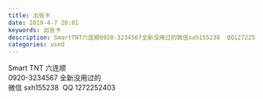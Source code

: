 ```yaml
---
title: 出张卡
date: 2019-4-7 20:01
keywords: 出张卡
description: SmartTNT六连顺0920-3234567全新没用过的微信sxh155238  QQ1272252403
categories: used
---
```

<td class="t_f" id="postmessage_3423397">

Smart TNT 六连顺 <br/>
0920-3234567 全新没用过的<br/>
微信 sxh155238  QQ 1272252403<br/>
</td>
